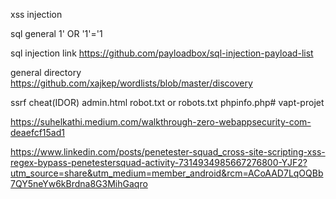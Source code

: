 xss injection
<script>alert(1)</script>
<script>alert('xss')</script>

sql general 
1' OR '1'='1

sql injection link
https://github.com/payloadbox/sql-injection-payload-list

general directory
https://github.com/xajkep/wordlists/blob/master/discovery

ssrf cheat(IDOR)
admin.html
robot.txt or robots.txt
phpinfo.php# vapt-projet


https://suhelkathi.medium.com/walkthrough-zero-webappsecurity-com-deaefcf15ad1

https://www.linkedin.com/posts/penetester-squad_cross-site-scripting-xss-regex-bypass-penetestersquad-activity-7314934985667276800-YJF2?utm_source=share&utm_medium=member_android&rcm=ACoAAD7LqOQBb7QY5neYw6kBrdna8G3MihGaqro

